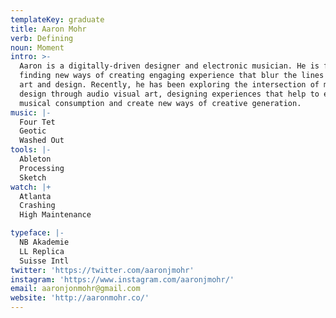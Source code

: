 ```yaml
---
templateKey: graduate
title: Aaron Mohr
verb: Defining
noun: Moment
intro: >-
  Aaron is a digitally-driven designer and electronic musician. He is focused on
  finding new ways of creating engaging experience that blur the lines between
  art and design. Recently, he has been exploring the intersection of music and
  design through audio visual art, designing experiences that help to enhance
  musical consumption and create new ways of creative generation.
music: |-
  Four Tet
  Geotic
  Washed Out
tools: |-
  Ableton
  Processing
  Sketch
watch: |+
  Atlanta
  Crashing
  High Maintenance

typeface: |-
  NB Akademie
  LL Replica
  Suisse Intl
twitter: 'https://twitter.com/aaronjmohr'
instagram: 'https://www.instagram.com/aaronjmohr/'
email: aaronjonmohr@gmail.com
website: 'http://aaronmohr.co/'
---
```


